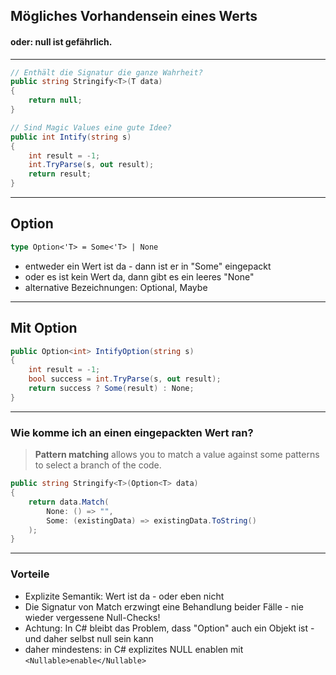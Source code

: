 ## Mögliches Vorhandensein eines Werts

#### oder: null ist gefährlich.

----

```csharp
// Enthält die Signatur die ganze Wahrheit?
public string Stringify<T>(T data)
{
    return null;
}
```

```csharp
// Sind Magic Values eine gute Idee?
public int Intify(string s)
{
    int result = -1;
    int.TryParse(s, out result);
    return result;
}
```

----

## Option

```fsharp
type Option<'T> = Some<'T> | None
```

- entweder ein Wert ist da - dann ist er in "Some" eingepackt
- oder es ist kein Wert da, dann gibt es ein leeres "None"
- alternative Bezeichnungen: Optional, Maybe

----

## Mit Option

```csharp
public Option<int> IntifyOption(string s)
{
    int result = -1;
    bool success = int.TryParse(s, out result);
    return success ? Some(result) : None;
}
```

----

### Wie komme ich an einen eingepackten Wert ran?

> **Pattern matching** allows you to match a value against some patterns to select a branch of the code.

```csharp
public string Stringify<T>(Option<T> data)
{
    return data.Match(
        None: () => "",
        Some: (existingData) => existingData.ToString()
    );
}
```

----

### Vorteile

- Explizite Semantik: Wert ist da - oder eben nicht
- Die Signatur von Match erzwingt eine Behandlung beider Fälle - nie wieder vergessene Null-Checks!
- Achtung: In C# bleibt das Problem, dass "Option" auch ein Objekt ist - und daher selbst null sein kann
- daher mindestens: in C# explizites NULL enablen mit `<Nullable>enable</Nullable>` 
